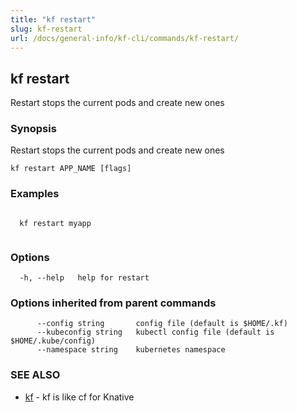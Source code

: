 ```yaml
---
title: "kf restart"
slug: kf-restart
url: /docs/general-info/kf-cli/commands/kf-restart/
---
```

## kf restart

Restart stops the current pods and create new ones

### Synopsis

Restart stops the current pods and create new ones

```
kf restart APP_NAME [flags]
```

### Examples

```

  kf restart myapp
  
```

### Options

```
  -h, --help   help for restart
```

### Options inherited from parent commands

```
      --config string       config file (default is $HOME/.kf)
      --kubeconfig string   kubectl config file (default is $HOME/.kube/config)
      --namespace string    kubernetes namespace
```

### SEE ALSO

* [kf](/docs/general-info/kf-cli/commands/kf/)	 - kf is like cf for Knative

